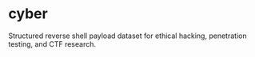 # cyber
Structured reverse shell payload dataset for ethical hacking, penetration testing, and CTF research.
